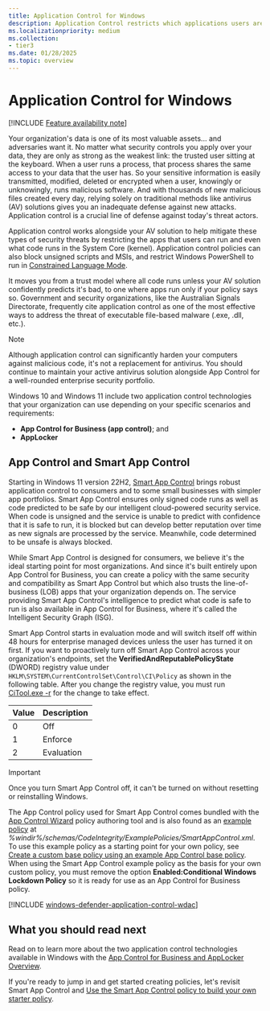 ```yaml
---
title: Application Control for Windows
description: Application Control restricts which applications users are allowed to run and the code that runs in the system core.
ms.localizationpriority: medium
ms.collection:
- tier3
ms.date: 01/28/2025
ms.topic: overview
---
```


# Application Control for Windows

[!INCLUDE [Feature availability note](includes/feature-availability-note.md)]

Your organization's data is one of its most valuable assets... and adversaries want it. No matter what security controls you apply over your data, they are only as strong as the weakest link: the trusted user sitting at the keyboard. When a user runs a process, that process shares the same access to your data that the user has. So your sensitive information is easily transmitted, modified, deleted or encrypted when a user, knowingly or unknowingly, runs malicious software. And with thousands of new malicious files created every day, relying solely on traditional methods like antivirus (AV) solutions gives you an inadequate defense against new attacks. Application control is a crucial line of defense against today's threat actors. 

Application control works alongside your AV solution to help mitigate these types of security threats by restricting the apps that users can run and even what code runs in the System Core (kernel). Application control policies can also block unsigned scripts and MSIs, and restrict Windows PowerShell to run in [Constrained Language Mode](/powershell/module/microsoft.powershell.core/about/about_language_modes).

It moves you from a trust model where all code runs unless your AV solution confidently predicts it's bad, to one where apps run only if your policy says so. Government and security organizations, like the Australian Signals Directorate, frequently cite application control as one of the most effective ways to address the threat of executable file-based malware (.exe, .dll, etc.).

> [!NOTE]
> Although application control can significantly harden your computers against malicious code, it's not a replacement for antivirus. You should continue to maintain your active antivirus solution alongside App Control for a well-rounded enterprise security portfolio.

Windows 10 and Windows 11 include two application control technologies that your organization can use depending on your specific scenarios and requirements:

- **App Control for Business (app control)**; and
- **AppLocker**

## App Control and Smart App Control

Starting in Windows 11 version 22H2, [Smart App Control](https://support.microsoft.com/topic/what-is-smart-app-control-285ea03d-fa88-4d56-882e-6698afdb7003) brings robust application control to consumers and to some small businesses with simpler app portfolios. Smart App Control ensures only signed code runs as well as code predicted to be safe by our intelligent cloud-powered security service. When code is unsigned and the service is unable to predict with confidence that it is safe to run, it is blocked but can develop better reputation over time as new signals are processed by the service. Meanwhile, code determined to be unsafe is always blocked.

While Smart App Control is designed for consumers, we believe it's the ideal starting point for most organizations. And since it's built entirely upon App Control for Business, you can create a policy with the same security and compatibility as Smart App Control but which also trusts the line-of-business (LOB) apps that your organization depends on. The service providing Smart App Control's intelligence to predict what code is safe to run is also available in App Control for Business, where it's called the Intelligent Security Graph (ISG).

Smart App Control starts in evaluation mode and will switch itself off within 48 hours for enterprise managed devices unless the user has turned it on first. If you want to proactively turn off Smart App Control across your organization's endpoints, set the **VerifiedAndReputablePolicyState** (DWORD) registry value under `HKLM\SYSTEM\CurrentControlSet\Control\CI\Policy` as shown in the following table. After you change the registry value, you must run [CiTool.exe -r](operations/citool-commands.md#refresh-the-app-control-policies-on-the-system) for the change to take effect.

| Value | Description |
|-------|-------------|
| 0     | Off         |
| 1     | Enforce     |
| 2     | Evaluation  |

> [!IMPORTANT]
> Once you turn Smart App Control off, it can't be turned on without resetting or reinstalling Windows.

The App Control policy used for Smart App Control comes bundled with the [App Control Wizard](design/appcontrol-wizard.md) policy authoring tool and is also found as an [example policy](design/example-appcontrol-base-policies.md) at *%windir%/schemas/CodeIntegrity/ExamplePolicies/SmartAppControl.xml*. To use this example policy as a starting point for your own policy, see [Create a custom base policy using an example App Control base policy](design/create-appcontrol-policy-for-lightly-managed-devices.md#create-a-custom-base-policy-using-an-example-app-control-base-policy). When using the Smart App Control example policy as the basis for your own custom policy, you must remove the option **Enabled:Conditional Windows Lockdown Policy** so it is ready for use as an App Control for Business policy.

[!INCLUDE [windows-defender-application-control-wdac](../../../../../includes/licensing/windows-defender-application-control-wdac.md)]

## What you should read next

Read on to learn more about the two application control technologies available in Windows with the [App Control for Business and AppLocker Overview](./appcontrol-and-applocker-overview.md).

If you're ready to jump in and get started creating policies, let's revisit Smart App Control and [Use the Smart App Control policy to build your own starter policy](design/create-appcontrol-policy-for-lightly-managed-devices.md).
